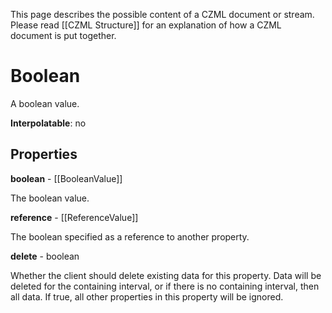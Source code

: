 This page describes the possible content of a CZML document or stream. Please read [[CZML Structure]] for an explanation of how a CZML document is put together.

# Boolean

A boolean value.

**Interpolatable**: no

## Properties

**boolean** - [[BooleanValue]]

The boolean value.


**reference** - [[ReferenceValue]]

The boolean specified as a reference to another property.


**delete** - boolean

Whether the client should delete existing data for this property. Data will be deleted for the containing interval, or if there is no containing interval, then all data. If true, all other properties in this property will be ignored.


